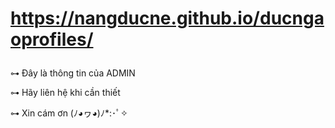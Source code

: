 #  https://nangducne.github.io/ducngaoprofiles/ <p>
 ⊶ Đây là thông tin của ADMIN <p>
 ⊶ Hãy liên hệ khi cần thiết <p>
 ⊶ Xin cám ơn (ﾉ◕ヮ◕)ﾉ*:･ﾟ✧  
